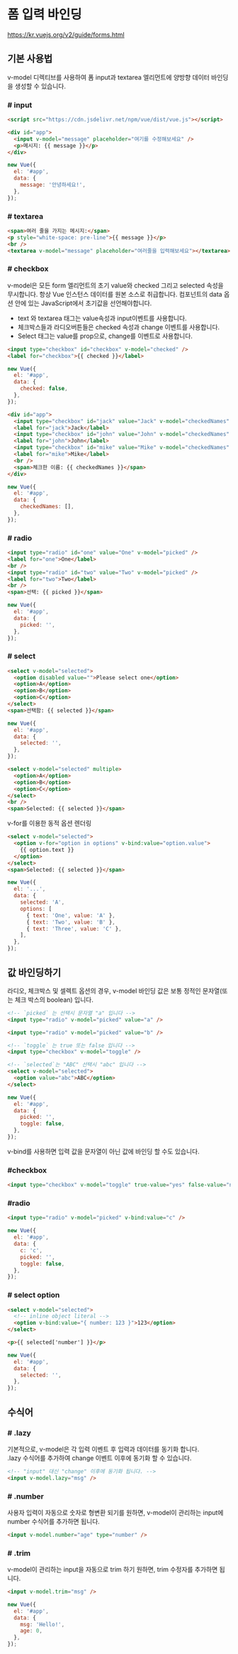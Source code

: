 # 폼 입력 바인딩

<https://kr.vuejs.org/v2/guide/forms.html>

## 기본 사용법

v-model 디렉티브를 사용하여 폼 input과 textarea 엘리먼트에 양방향 데이터 바인딩을 생성할 수 있습니다.

### # input

```html
<script src="https://cdn.jsdelivr.net/npm/vue/dist/vue.js"></script>

<div id="app">
  <input v-model="message" placeholder="여기를 수정해보세요" />
  <p>메시지: {{ message }}</p>
</div>
```

```javascript
new Vue({
  el: '#app',
  data: {
    message: '안녕하세요!',
  },
});
```

### # textarea

```html
<span>여러 줄을 가지는 메시지:</span>
<p style="white-space: pre-line">{{ message }}</p>
<br />
<textarea v-model="message" placeholder="여러줄을 입력해보세요"></textarea>
```

### # checkbox

v-model은 모든 form 엘리먼트의 초기 value와 checked 그리고 selected 속성을 무시합니다. 항상 Vue 인스턴스 데이터를 원본 소스로 취급합니다. 컴포넌트의 data 옵션 안에 있는 JavaScript에서 초기값을 선언해야합니다.

- text 와 textarea 태그는 value속성과 input이벤트를 사용합니다.
- 체크박스들과 라디오버튼들은 checked 속성과 change 이벤트를 사용합니다.
- Select 태그는 value를 prop으로, change를 이벤트로 사용합니다.

```html
<input type="checkbox" id="checkbox" v-model="checked" />
<label for="checkbox">{{ checked }}</label>
```

```javascript
new Vue({
  el: '#app',
  data: {
    checked: false,
  },
});
```

```html
<div id="app">
  <input type="checkbox" id="jack" value="Jack" v-model="checkedNames" />
  <label for="jack">Jack</label>
  <input type="checkbox" id="john" value="John" v-model="checkedNames" />
  <label for="john">John</label>
  <input type="checkbox" id="mike" value="Mike" v-model="checkedNames" />
  <label for="mike">Mike</label>
  <br />
  <span>체크한 이름: {{ checkedNames }}</span>
</div>
```

```javascript
new Vue({
  el: '#app',
  data: {
    checkedNames: [],
  },
});
```

### # radio

```html
<input type="radio" id="one" value="One" v-model="picked" />
<label for="one">One</label>
<br />
<input type="radio" id="two" value="Two" v-model="picked" />
<label for="two">Two</label>
<br />
<span>선택: {{ picked }}</span>
```

```javascript
new Vue({
  el: '#app',
  data: {
    picked: '',
  },
});
```

### # select

```html
<select v-model="selected">
  <option disabled value="">Please select one</option>
  <option>A</option>
  <option>B</option>
  <option>C</option>
</select>
<span>선택함: {{ selected }}</span>
```

```javascript
new Vue({
  el: '#app',
  data: {
    selected: '',
  },
});
```

```html
<select v-model="selected" multiple>
  <option>A</option>
  <option>B</option>
  <option>C</option>
</select>
<br />
<span>Selected: {{ selected }}</span>
```

v-for를 이용한 동적 옵션 렌더링

```html
<select v-model="selected">
  <option v-for="option in options" v-bind:value="option.value">
    {{ option.text }}
  </option>
</select>
<span>Selected: {{ selected }}</span>
```

```javascript
new Vue({
  el: '...',
  data: {
    selected: 'A',
    options: [
      { text: 'One', value: 'A' },
      { text: 'Two', value: 'B' },
      { text: 'Three', value: 'C' },
    ],
  },
});
```

## 값 바인딩하기

라디오, 체크박스 및 셀렉트 옵션의 경우, v-model 바인딩 값은 보통 정적인 문자열(또는 체크 박스의 boolean) 입니다.

```html
<!-- `picked` 는 선택시 문자열 "a" 입니다 -->
<input type="radio" v-model="picked" value="a" />

<input type="radio" v-model="picked" value="b" />

<!-- `toggle` 는 true 또는 false 입니다 -->
<input type="checkbox" v-model="toggle" />

<!-- `selected`는 "ABC" 선택시 "abc" 입니다 -->
<select v-model="selected">
  <option value="abc">ABC</option>
</select>
```

```javascript
new Vue({
  el: '#app',
  data: {
    picked: '',
    toggle: false,
  },
});
```

v-bind를 사용하면 입력 값을 문자열이 아닌 값에 바인딩 할 수도 있습니다.

### #checkbox

```html
<input type="checkbox" v-model="toggle" true-value="yes" false-value="no" />
```

### #radio

```html
<input type="radio" v-model="picked" v-bind:value="c" />
```

```javascript
new Vue({
  el: '#app',
  data: {
    c: 'c',
    picked: '',
    toggle: false,
  },
});
```

### # select option

```html
<select v-model="selected">
  <!-- inline object literal -->
  <option v-bind:value="{ number: 123 }">123</option>
</select>

<p>{{ selected['number'] }}</p>
```

```javascript
new Vue({
  el: '#app',
  data: {
    selected: '',
  },
});
```

## 수식어

### # .lazy

기본적으로, v-model은 각 입력 이벤트 후 입력과 데이터를 동기화 합니다.  
.lazy 수식어를 추가하여 change 이벤트 이후에 동기화 할 수 있습니다.

```html
<!-- "input" 대신 "change" 이후에 동기화 됩니다. -->
<input v-model.lazy="msg" />
```

### # .number

사용자 입력이 자동으로 숫자로 형변환 되기를 원하면, v-model이 관리하는 input에 number 수식어를 추가하면 됩니다.

```html
<input v-model.number="age" type="number" />
```

### # .trim

v-model이 관리하는 input을 자동으로 trim 하기 원하면, trim 수정자를 추가하면 됩니다.

```html
<input v-model.trim="msg" />
```

```javascript
new Vue({
  el: '#app',
  data: {
    msg: 'Hello!',
    age: 0,
  },
});
```

